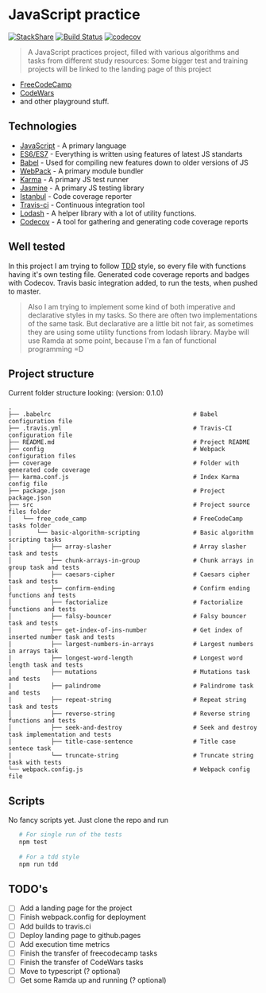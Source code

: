 # JavaScript practice
[![StackShare](https://img.shields.io/badge/tech-stack-0690fa.svg?style=flat)](https://stackshare.io/MikeSaprykin/js-stack)
[![Build Status](https://travis-ci.org/MikeSaprykin/js-practice.svg?branch=master)](https://travis-ci.org/MikeSaprykin/js-practice)
[![codecov](https://codecov.io/gh/MikeSaprykin/js-practice/branch/master/graph/badge.svg)](https://codecov.io/gh/MikeSaprykin/js-practice)
> A JavaScript practices project, filled with various algorithms and tasks from different study resources:
> Some bigger test and training projects will be linked to the landing page of this project
* [FreeCodeCamp](https://www.freecodecamp.org/)
* [CodeWars](https://www.codewars.com)
* and other playground stuff.

## Technologies
* [JavaScript](https://www.javascript.com) - A primary language
* [ES6/ES7](http://es6-features.org) - Everything is written using features of latest JS standarts
* [Babel](https://babeljs.io) - Used for compiling new features down to older versions of JS
* [WebPack](https://webpack.js.org) - A primary module bundler
* [Karma](https://karma-runner.github.io/1.0/index.html) - A primary JS test runner
* [Jasmine](https://jasmine.github.io) - A primary JS testing library
* [Istanbul](https://istanbul.js.org) - Code coverage reporter
* [Travis-ci](https://travis-ci.org) - Continuous integration tool
* [Lodash](https://lodash.com) - A helper library with a lot of utility functions. 
* [Codecov](https://codecov.io) - A tool for gathering and generating code coverage reports

## Well tested
In this project I am trying to follow [TDD](https://en.wikipedia.org/wiki/Test-driven_development) style,
so every file with functions having it's own testing file.
Generated code coverage reports and badges with Codecov.
Travis basic integration added, to run the tests, when pushed to master.

> Also I am trying to implement some kind of both imperative and declarative styles
 in my tasks. So there are often two implementations of the same task.
 But declarative are a little bit not fair, as sometimes they are using some 
 utility functions from lodash library. Maybe will use Ramda at some point, because I'm a fan
 of functional programming =D
 
## Project structure
Current folder structure looking: (version: 0.1.0)
```
.
├── .babelrc                                        # Babel configuration file
├── .travis.yml                                     # Travis-CI configuration file
├── README.md                                       # Project README
├── config                                          # Webpack configuration files
├── coverage                                        # Folder with generated code coverage   
├── karma.conf.js                                   # Index Karma config file
├── package.json                                    # Project package.json
├── src                                             # Project source files folder
│   └── free_code_camp                              # FreeCodeCamp tasks folder
│       └── basic-algorithm-scripting               # Basic algorithm scripting tasks
│           ├── array-slasher                       # Array slasher task and tests
│           ├── chunk-arrays-in-group               # Chunk arrays in group task and tests
│           ├── caesars-cipher                      # Caesars cipher task and tests
│           ├── confirm-ending                      # Confirm ending functions and tests
│           ├── factorialize                        # Factorialize functions and tests
│           ├── falsy-bouncer                       # Falsy bouncer task and tests
|           ├── get-index-of-ins-number             # Get index of inserted number task and tests
|           ├── largest-numbers-in-arrays           # Largest numbers in arrays task
|           ├── longest-word-length                 # Longest word length task and tests
|           ├── mutations                           # Mutations task and tests
|           ├── palindrome                          # Palindrome task and tests
|           ├── repeat-string                       # Repeat string task and tests
│           ├── reverse-string                      # Reverse string functions and tests
│           ├── seek-and-destroy                    # Seek and destroy task implementation and tests
|           ├── title-case-sentence                 # Title case sentece task
|           └── truncate-string                     # Truncate string task with tests
└── webpack.config.js                               # Webpack config file
```
 
## Scripts
No fancy scripts yet. Just clone the repo and run
```bash
   # For single run of the tests
   npm test 
   
   # For a tdd style
   npm run tdd
```
 
## TODO's
* [ ] Add a landing page for the project
* [ ] Finish webpack.config for deployment
* [ ] Add builds to travis.ci
* [ ] Deploy landing page to github.pages
* [ ] Add execution time metrics
* [ ] Finish the transfer of freecodecamp tasks
* [ ] Finish the transfer of CodeWars tasks
* [ ] Move to typescript (? optional)
* [ ] Get some Ramda up and running (? optional)
